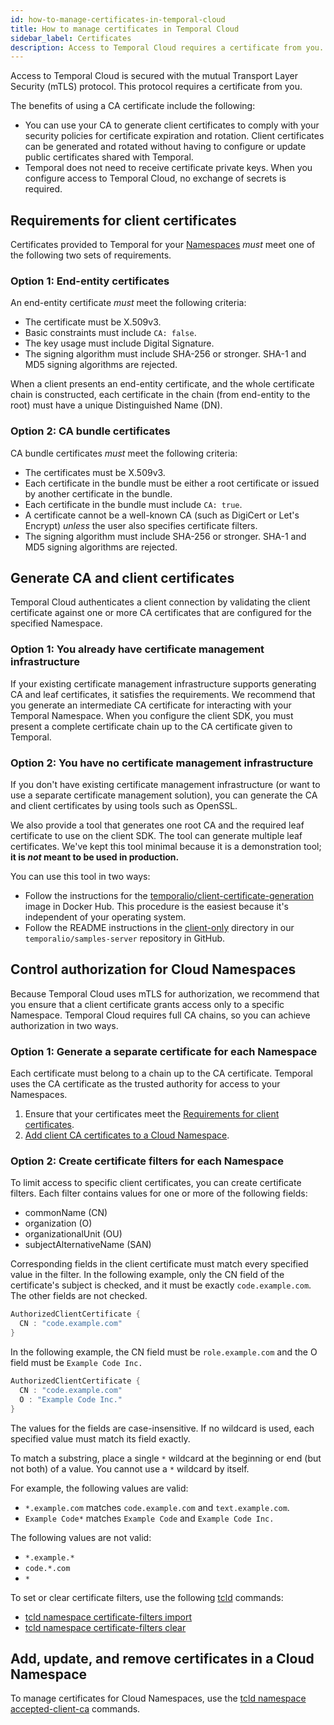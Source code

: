 ```yaml
---
id: how-to-manage-certificates-in-temporal-cloud
title: How to manage certificates in Temporal Cloud
sidebar_label: Certificates
description: Access to Temporal Cloud requires a certificate from you.
---
```


Access to Temporal Cloud is secured with the mutual Transport Layer Security (mTLS) protocol.
This protocol requires a certificate from you.

The benefits of using a CA certificate include the following:

- You can use your CA to generate client certificates to comply with your security policies for certificate expiration and rotation.
  Client certificates can be generated and rotated without having to configure or update public certificates shared with Temporal.
- Temporal does not need to receive certificate private keys.
  When you configure access to Temporal Cloud, no exchange of secrets is required.

## Requirements for client certificates

Certificates provided to Temporal for your [Namespaces](/namespaces) _must_ meet one of the following two sets of requirements.

### Option 1: End-entity certificates

An end-entity certificate _must_ meet the following criteria:

- The certificate must be X.509v3.
- Basic constraints must include `CA: false`.
- The key usage must include Digital Signature.
- The signing algorithm must include SHA-256 or stronger.
  SHA-1 and MD5 signing algorithms are rejected.

When a client presents an end-entity certificate, and the whole certificate chain is constructed, each certificate in the chain (from end-entity to the root) must have a unique Distinguished Name (DN).

### Option 2: CA bundle certificates

CA bundle certificates _must_ meet the following criteria:

- The certificates must be X.509v3.
- Each certificate in the bundle must be either a root certificate or issued by another certificate in the bundle.
- Each certificate in the bundle must include `CA: true`.
- A certificate cannot be a well-known CA (such as DigiCert or Let's Encrypt) _unless_ the user also specifies certificate filters.
- The signing algorithm must include SHA-256 or stronger. SHA-1 and MD5 signing algorithms are rejected.

## Generate CA and client certificates

Temporal Cloud authenticates a client connection by validating the client certificate against one or more CA certificates that are configured for the specified Namespace.

### Option 1: You already have certificate management infrastructure

If your existing certificate management infrastructure supports generating CA and leaf certificates, it satisfies the requirements.
We recommend that you generate an intermediate CA certificate for interacting with your Temporal Namespace.
When you configure the client SDK, you must present a complete certificate chain up to the CA certificate given to Temporal.

### Option 2: You have no certificate management infrastructure

If you don't have existing certificate management infrastructure (or want to use a separate certificate management solution), you can generate the CA and client certificates by using tools such as OpenSSL.

We also provide a tool that generates one root CA and the required leaf certificate to use on the client SDK. The tool can generate multiple leaf certificates.
We've kept this tool minimal because it is a demonstration tool; **it is _not_ meant to be used in production.**

You can use this tool in two ways:

- Follow the instructions for the [temporalio/client-certificate-generation](https://hub.docker.com/r/temporalio/client-certificate-generation) image in Docker Hub.
  This procedure is the easiest because it's independent of your operating system.
- Follow the README instructions in the [client-only](https://github.com/temporalio/samples-server/tree/main/tls/client-only) directory in our `temporalio/samples-server` repository in GitHub.

## Control authorization for Cloud Namespaces

Because Temporal Cloud uses mTLS for authorization, we recommend that you ensure that a client certificate grants access only to a specific Namespace.
Temporal Cloud requires full CA chains, so you can achieve authorization in two ways.

### Option 1: Generate a separate certificate for each Namespace

Each certificate must belong to a chain up to the CA certificate.
Temporal uses the CA certificate as the trusted authority for access to your Namespaces.

1. Ensure that your certificates meet the [Requirements for client certificates](#requirements-for-client-certificates).
1. [Add client CA certificates to a Cloud Namespace](/cloud/tcld/namespace/accepted-client-ca/add).

### Option 2: Create certificate filters for each Namespace

To limit access to specific client certificates, you can create certificate filters.
Each filter contains values for one or more of the following fields:

- commonName (CN)
- organization (O)
- organizationalUnit (OU)
- subjectAlternativeName (SAN)

Corresponding fields in the client certificate must match every specified value in the filter.
In the following example, only the CN field of the certificate's subject is checked, and it must be exactly `code.example.com`.
The other fields are not checked.

```go
AuthorizedClientCertificate {
  CN : "code.example.com"
}
```

In the following example, the CN field must be `role.example.com` and the O field must be `Example Code Inc.`

```go
AuthorizedClientCertificate {
  CN : "code.example.com"
  O : "Example Code Inc."
}
```

The values for the fields are case-insensitive.
If no wildcard is used, each specified value must match its field exactly.

To match a substring, place a single `*` wildcard at the beginning or end (but not both) of a value.
You cannot use a `*` wildcard by itself.

For example, the following values are valid:

- `*.example.com` matches `code.example.com` and `text.example.com`.
- `Example Code*` matches `Example Code` and `Example Code Inc.`

The following values are not valid:

- `*.example.*`
- `code.*.com`
- `*`

To set or clear certificate filters, use the following [tcld](/cloud/tcld/) commands:

- [tcld namespace certificate-filters import](/cloud/tcld/namespace/certificate-filters/import)
- [tcld namespace certificate-filters clear](/cloud/tcld/namespace/certificate-filters/clear)

## Add, update, and remove certificates in a Cloud Namespace

To manage certificates for Cloud Namespaces, use the [tcld namespace accepted-client-ca](/cloud/tcld/namespace/accepted-client-ca/) commands.
